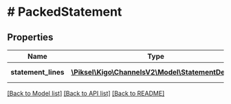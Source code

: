 # # PackedStatement

## Properties

Name | Type | Description | Notes
------------ | ------------- | ------------- | -------------
**statement_lines** | [**\Piksel\Kigo\ChannelsV2\Model\StatementDetail[]**](StatementDetail.md) | Statement Details | [optional]

[[Back to Model list]](../../README.md#models) [[Back to API list]](../../README.md#endpoints) [[Back to README]](../../README.md)
